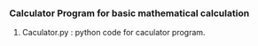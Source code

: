 ### Calculator Program for basic mathematical calculation
1. Caculator.py : python code for caculator program.
